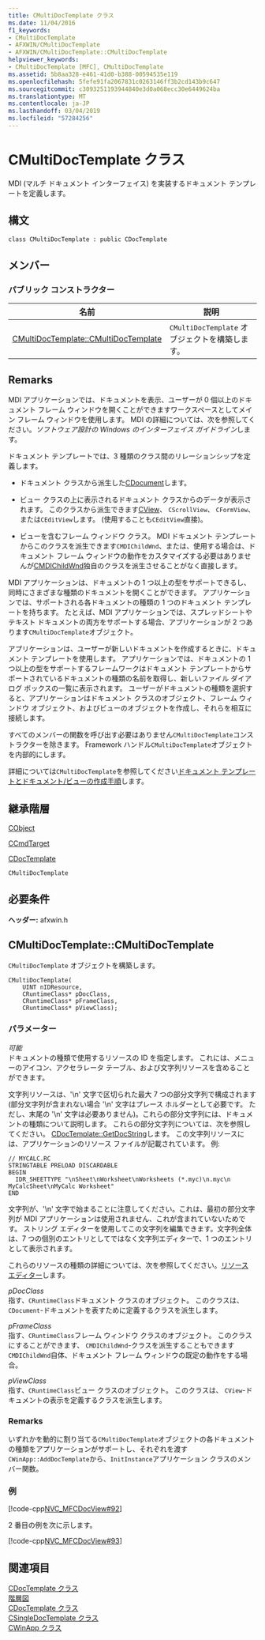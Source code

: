 ```yaml
---
title: CMultiDocTemplate クラス
ms.date: 11/04/2016
f1_keywords:
- CMultiDocTemplate
- AFXWIN/CMultiDocTemplate
- AFXWIN/CMultiDocTemplate::CMultiDocTemplate
helpviewer_keywords:
- CMultiDocTemplate [MFC], CMultiDocTemplate
ms.assetid: 5b8aa328-e461-41d0-b388-00594535e119
ms.openlocfilehash: 5fefe91fa2067831c0263146ff3b2cd143b9c647
ms.sourcegitcommit: c3093251193944840e3d0a068ecc30e6449624ba
ms.translationtype: MT
ms.contentlocale: ja-JP
ms.lasthandoff: 03/04/2019
ms.locfileid: "57284256"
---
```

# <a name="cmultidoctemplate-class"></a>CMultiDocTemplate クラス

MDI (マルチ ドキュメント インターフェイス) を実装するドキュメント テンプレートを定義します。

## <a name="syntax"></a>構文

```
class CMultiDocTemplate : public CDocTemplate
```

## <a name="members"></a>メンバー

### <a name="public-constructors"></a>パブリック コンストラクター

|名前|説明|
|----------|-----------------|
|[CMultiDocTemplate::CMultiDocTemplate](#cmultidoctemplate)|`CMultiDocTemplate` オブジェクトを構築します。|

## <a name="remarks"></a>Remarks

MDI アプリケーションでは、ドキュメントを表示、ユーザーが 0 個以上のドキュメント フレーム ウィンドウを開くことができますワークスペースとしてメイン フレーム ウィンドウを使用します。 MDI の詳細については、次を参照してください。*ソフトウェア設計の Windows のインターフェイス ガイドライン*します。

ドキュメント テンプレートでは、3 種類のクラス間のリレーションシップを定義します。

- ドキュメント クラスから派生した[CDocument](../../mfc/reference/cdocument-class.md)します。

- ビュー クラスの上に表示されるドキュメント クラスからのデータが表示されます。 このクラスから派生できます[CView](../../mfc/reference/cview-class.md)、 `CScrollView`、 `CFormView`、または`CEditView`します。 (使用することも`CEditView`直接)。

- ビューを含むフレーム ウィンドウ クラス。 MDI ドキュメント テンプレートからこのクラスを派生できます`CMDIChildWnd`、または、使用する場合は、ドキュメント フレーム ウィンドウの動作をカスタマイズする必要はありませんが[CMDIChildWnd](../../mfc/reference/cmdichildwnd-class.md)独自のクラスを派生させることがなく直接します。

MDI アプリケーションは、ドキュメントの 1 つ以上の型をサポートできるし、同時にさまざまな種類のドキュメントを開くことができます。 アプリケーションでは、サポートされる各ドキュメントの種類の 1 つのドキュメント テンプレートを持ちます。 たとえば、MDI アプリケーションでは、スプレッドシートやテキスト ドキュメントの両方をサポートする場合、アプリケーションが 2 つあります`CMultiDocTemplate`オブジェクト。

アプリケーションは、ユーザーが新しいドキュメントを作成するときに、ドキュメント テンプレートを使用します。 アプリケーションでは、ドキュメントの 1 つ以上の型をサポートするフレームワークはドキュメント テンプレートからサポートされているドキュメントの種類の名前を取得し、新しいファイル ダイアログ ボックスの一覧に表示されます。 ユーザーがドキュメントの種類を選択すると、アプリケーションはドキュメント クラスのオブジェクト、フレーム ウィンドウ オブジェクト、およびビューのオブジェクトを作成し、それらを相互に接続します。

すべてのメンバーの関数を呼び出す必要はありません`CMultiDocTemplate`コンス トラクターを除きます。 Framework ハンドル`CMultiDocTemplate`オブジェクトを内部的にします。

詳細については`CMultiDocTemplate`を参照してください[ドキュメント テンプレートとドキュメント/ビューの作成手順](../../mfc/document-templates-and-the-document-view-creation-process.md)します。

## <a name="inheritance-hierarchy"></a>継承階層

[CObject](../../mfc/reference/cobject-class.md)

[CCmdTarget](../../mfc/reference/ccmdtarget-class.md)

[CDocTemplate](../../mfc/reference/cdoctemplate-class.md)

`CMultiDocTemplate`

## <a name="requirements"></a>必要条件

**ヘッダー:** afxwin.h

##  <a name="cmultidoctemplate"></a>  CMultiDocTemplate::CMultiDocTemplate

`CMultiDocTemplate` オブジェクトを構築します。

```
CMultiDocTemplate(
    UINT nIDResource,
    CRuntimeClass* pDocClass,
    CRuntimeClass* pFrameClass,
    CRuntimeClass* pViewClass);
```

### <a name="parameters"></a>パラメーター

*可能*<br/>
ドキュメントの種類で使用するリソースの ID を指定します。 これには、メニューのアイコン、アクセラレータ テーブル、および文字列リソースを含めることができます。

文字列リソースは、'\n' 文字で区切られた最大 7 つの部分文字列で構成されます (部分文字列が含まれない場合 '\n' 文字はプレース ホルダーとして必要です。 ただし、末尾の '\n' 文字は必要ありません)。これらの部分文字列には、ドキュメントの種類について説明します。 これらの部分文字列については、次を参照してください。 [CDocTemplate::GetDocString](../../mfc/reference/cdoctemplate-class.md#getdocstring)します。 この文字列リソースには、アプリケーションのリソース ファイルが記載されています。 例:

```RC
// MYCALC.RC
STRINGTABLE PRELOAD DISCARDABLE
BEGIN
  IDR_SHEETTYPE "\nSheet\nWorksheet\nWorksheets (*.myc)\n.myc\n MyCalcSheet\nMyCalc Worksheet"
END
```

文字列が、'\n' 文字で始まることに注意してください。これは、最初の部分文字列が MDI アプリケーションは使用されません、これが含まれていないためです。 ストリング エディターを使用してこの文字列を編集できます。文字列全体は、7 つの個別のエントリとしてではなく文字列エディターで、1 つのエントリとして表示されます。

これらのリソースの種類の詳細については、次を参照してください。[リソース エディター](../../windows/resource-editors.md)します。

*pDocClass*<br/>
指す、`CRuntimeClass`ドキュメント クラスのオブジェクト。 このクラスは、 `CDocument`-ドキュメントを表すために定義するクラスを派生します。

*pFrameClass*<br/>
指す、`CRuntimeClass`フレーム ウィンドウ クラスのオブジェクト。 このクラスにすることができます、 `CMDIChildWnd`-クラスを派生することもできます`CMDIChildWnd`自体、ドキュメント フレーム ウィンドウの既定の動作をする場合。

*pViewClass*<br/>
指す、`CRuntimeClass`ビュー クラスのオブジェクト。 このクラスは、 `CView`-ドキュメントの表示を定義するクラスを派生します。

### <a name="remarks"></a>Remarks

いずれかを動的に割り当てる`CMultiDocTemplate`オブジェクトの各ドキュメントの種類をアプリケーションがサポートし、それぞれを渡す`CWinApp::AddDocTemplate`から、`InitInstance`アプリケーション クラスのメンバー関数。

### <a name="example"></a>例

[!code-cpp[NVC_MFCDocView#92](../../mfc/codesnippet/cpp/cmultidoctemplate-class_1.cpp)]

2 番目の例を次に示します。

[!code-cpp[NVC_MFCDocView#93](../../mfc/codesnippet/cpp/cmultidoctemplate-class_2.cpp)]

## <a name="see-also"></a>関連項目

[CDocTemplate クラス](../../mfc/reference/cdoctemplate-class.md)<br/>
[階層図](../../mfc/hierarchy-chart.md)<br/>
[CDocTemplate クラス](../../mfc/reference/cdoctemplate-class.md)<br/>
[CSingleDocTemplate クラス](../../mfc/reference/csingledoctemplate-class.md)<br/>
[CWinApp クラス](../../mfc/reference/cwinapp-class.md)
